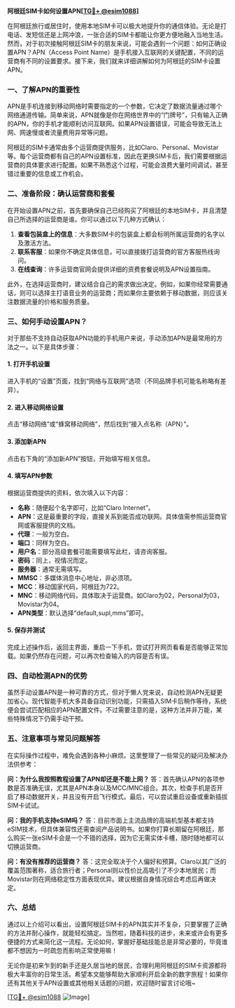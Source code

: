 **阿根廷SIM卡如何设置APN[[TG💪+ @esim1088](https://t.me/s/esim1088)]**

在阿根廷旅行或居住时，使用本地SIM卡可以极大地提升你的通信体验。无论是打电话、发短信还是上网冲浪，一张合适的SIM卡都能让你更方便地融入当地生活。然而，对于初次接触阿根廷SIM卡的朋友来说，可能会遇到一个问题：如何正确设置APN？APN（Access Point Name）是手机接入互联网的关键配置，不同的运营商有不同的设置要求。接下来，我们就来详细讲解如何为阿根廷的SIM卡设置APN。

### 一、了解APN的重要性

APN是手机连接到移动网络时需要指定的一个参数，它决定了数据流量通过哪个网络通道传输。简单来说，APN就像是你在网络世界中的“门牌号”，只有输入正确的APN，你的手机才能顺利访问互联网。如果APN设置错误，可能会导致无法上网、网速慢或者流量费用异常等问题。

阿根廷的SIM卡通常由多个运营商提供服务，比如Claro、Personal、Movistar等。每个运营商都有自己的APN设置标准，因此在更换SIM卡后，我们需要根据运营商的具体要求进行配置。如果不熟悉这个过程，可能会浪费大量时间调试，甚至错过重要的信息或工作机会。

### 二、准备阶段：确认运营商和套餐

在开始设置APN之前，首先要确保自己已经购买了阿根廷的本地SIM卡，并且清楚自己所选择的运营商是谁。你可以通过以下几种方式确认：

1. **查看包装盒上的信息**：大多数SIM卡的包装盒上都会标明所属运营商的名字以及激活方法。
2. **联系客服**：如果你不确定具体信息，可以直接拨打运营商的官方客服热线询问。
3. **在线查询**：许多运营商官网会提供详细的资费套餐说明及APN设置指南。

此外，在选择运营商时，建议结合自己的需求做出决定。例如，如果你经常需要通话，则可以选择主打语音业务的运营商；而如果你主要依赖于移动数据，则应该关注数据流量的价格和服务质量。

### 三、如何手动设置APN？

对于那些不支持自动获取APN功能的手机用户来说，手动添加APN是最常用的方法之一。以下是具体步骤：

#### 1. 打开手机设置
进入手机的“设置”页面，找到“网络与互联网”选项（不同品牌手机可能名称略有差异）。

#### 2. 进入移动网络设置
点击“移动网络”或“蜂窝移动网络”，然后找到“接入点名称（APN）”。

#### 3. 添加新APN
点击右下角的“添加新APN”按钮，开始填写相关信息。

#### 4. 填写APN参数
根据运营商提供的资料，依次填入以下内容：
- **名称**：随便起个名字即可，比如“Claro Internet”。
- **APN**：这是最重要的字段，直接关系到能否成功联网。具体值需参照运营商官网或客服提供的文档。
- **代理**：一般为空白。
- **端口**：同样为空白。
- **用户名**：部分高级套餐可能需要填写此栏，请咨询客服。
- **密码**：同上，视情况而定。
- **服务器**：通常无需填写。
- **MMSC**：多媒体消息中心地址，非必须项。
- **MCC**：移动国家代码，阿根廷为722。
- **MNC**：移动网络代码，具体取决于运营商。如Claro为02，Personal为03，Movistar为04。
- **APN类型**：默认选择“default,supl,mms”即可。

#### 5. 保存并测试
完成上述操作后，返回主界面，重启一下手机，尝试打开网页看看是否能够正常加载。如果仍然存在问题，可以再次检查输入的内容是否有误。

### 四、自动检测APN的优势

虽然手动设置APN是一种可靠的方式，但对于懒人党来说，自动检测APN无疑更加省心。现代智能手机大多具备自动识别功能，只需插入SIM卡后稍作等待，系统便会尝试匹配相应的APN配置文件。不过需要注意的是，这种方法并非万能，某些特殊情况下仍需手动干预。

### 五、注意事项与常见问题解答

在实际操作过程中，难免会遇到各种小麻烦。这里整理了一些常见的疑问及解决办法供参考：

**问：为什么我按照教程设置了APN却还是不能上网？**
答：首先确认APN的各项参数是否准确无误，尤其是APN本身以及MCC/MNC组合。其次，检查手机是否开启了移动数据开关，并且没有开启飞行模式。最后，可以尝试重启设备或重新插拔SIM卡试试。

**问：我的手机支持eSIM吗？**
答：目前市面上主流品牌的高端机型基本都支持eSIM技术，但具体兼容性还需查阅产品说明书。如果你打算长期留在阿根廷，那么购买一张eSIM卡会是一个不错的选择，因为它无需实体卡槽，随时随地都可以切换运营商。

**问：有没有推荐的运营商？**
答：这完全取决于个人偏好和预算。Claro以其广泛的覆盖范围著称，适合旅行者；Personal则以性价比高吸引了不少本地居民；而Movistar则在网络稳定性方面表现优异。建议根据自身情况综合考虑后再做决定。

### 六、总结

通过以上介绍可以看出，设置阿根廷SIM卡的APN其实并不复杂，只要掌握了正确的方法并耐心操作，就能轻松搞定。当然啦，随着科技的进步，未来或许会有更多便捷的方式来简化这一流程。无论如何，掌握好基础技能总是非常必要的，毕竟谁都不想因为一时疏忽而影响正常使用嘛！

无论你是初来乍到的新手还是久居当地的居民，合理利用阿根廷的SIM卡资源都将极大丰富你的日常生活。希望本文能够帮助大家顺利开启全新的数字旅程！如果你还有其他关于APN设置或其他相关话题的问题，欢迎随时留言讨论哦~

[[TG💪+ @esim1088](https://t.me/s/esim1088) ![Image](https://i.postimg.cc/4NQfJmqS/Snipaste-2025-05-13-00-14-12.png)]